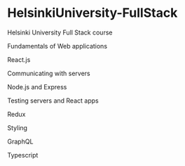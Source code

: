 # HelsinkiUniversity-FullStack

Helsinki University Full Stack course

Fundamentals of Web applications

React.js

Communicating with servers

Node.js and Express

Testing servers and React apps

Redux

Styling

GraphQL

Typescript
